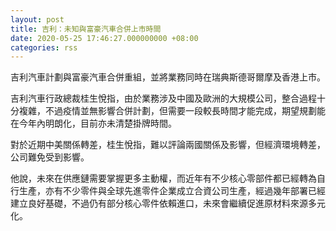```yaml
---
layout: post
title: 吉利：未知與富豪汽車合併上市時間
date: 2020-05-25 17:46:27.000000000 +08:00
categories: rss
---
```


吉利汽車計劃與富豪汽車合併重組，並將業務同時在瑞典斯德哥爾摩及香港上市。

吉利汽車行政總裁桂生悅指，由於業務涉及中國及歐洲的大規模公司，整合過程十分複雜，不過疫情並無影響合併計劃，但需要一段較長時間才能完成，期望規劃能在今年內明朗化，目前亦未清楚掛牌時間。

對於近期中美關係轉差，桂生悅指，難以評論兩國關係及影響，但經濟環境轉差，公司難免受到影響。

他說，未來在供應鏈需要掌握更多主動權，而近年有不少核心零部件都已經轉為自行生產，亦有不少零件與全球先進零件企業成立合資公司生產，經過幾年部署已經建立良好基礎，不過仍有部分核心零件依賴進口，未來會繼續促進原材料來源多元化。
